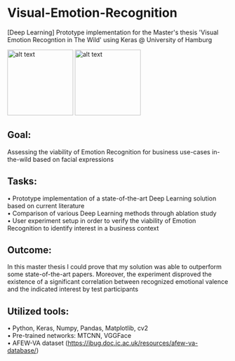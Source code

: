 # Visual-Emotion-Recognition
[Deep Learning] Prototype implementation for the Master's thesis 'Visual Emotion Recogntion in The Wild' using Keras @ University of Hamburg

<div><img src="https://i.ibb.co/HnXxXSx/webcam-foto-1.png" alt="alt text" width="150px">
<img src="https://i.ibb.co/31wT3cH/Data-Flow-Diagram-new-1.png" alt="alt text" width="150px" ></div>

## Goal:
Assessing the viability of Emotion Recognition for business use-cases in-the-wild based on facial expressions

## Tasks:
• Prototype implementation of a state-of-the-art Deep Learning solution based on current literature<br/>
• Comparison of various Deep Learning methods through ablation study<br/>
• User experiment setup in order to verify the viability of Emotion Recognition to identify interest in a business context

## Outcome:
In this master thesis I could prove that my solution was able to outperform some state-of-the-art papers. Moreover, the experiment disproved the existence of a significant correlation between recognized emotional valence and the indicated interest by test participants

## Utilized tools:
• Python, Keras, Numpy, Pandas, Matplotlib, cv2<br/>
• Pre-trained networks: MTCNN, VGGFace<br/>
• AFEW-VA dataset (https://ibug.doc.ic.ac.uk/resources/afew-va-database/)
